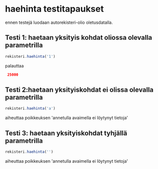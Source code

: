 # haehinta testitapaukset

ennen testejä luodaan autorekisteri-olio oletusdatalla.

## Testi 1: haetaan yksityis kohdat oliossa olevalla parametrilla

```js
rekisteri.haehinta('1')

```

palauttaa 
```json
 25000
```

## Testi 2:haetaan yksityiskohdat ei olissa olevalla parametrilla
```js
rekisteri.haehinta('a')

```


aiheuttaa poikkeuksen 'annetulla avaimella ei löytynyt tietoja'

## Testi 3: haetaan yksityiskohdat tyhjällä parametrilla

```js
rekisteri.haehinta('')

```

aiheuttaa poikkeuksen 'annetulla avaimella ei löytynyt tietoja'
